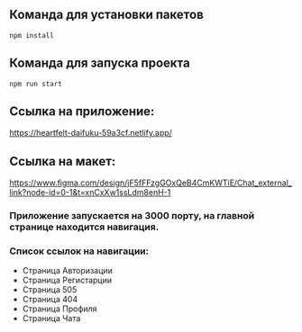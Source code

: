 ## Команда для установки пакетов

`npm install`

## Команда для запуска проекта

`npm run start`

## Ссылка на приложение:
https://heartfelt-daifuku-59a3cf.netlify.app/

## Ссылка на макет:
https://www.figma.com/design/jF5fFFzgGOxQeB4CmKWTiE/Chat_external_link?node-id=0-1&t=xnCxXw1ssLdm8enH-1

### Приложение запускается на 3000 порту, на главной странице находится навигация.
### Список ссылок на навигации:
- Страница Авторизации
- Страница Регистарции
- Страница 505
- Страница 404
- Страница Профиля
- Страница Чата
